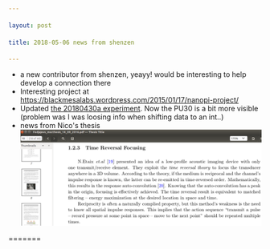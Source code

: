 ```yaml
---

layout: post

title: 2018-05-06 news from shenzen

---
```



-   a new contributor from shenzen, yeayy! would be interesting to help
    develop a connection there
-   Interesting project at
    https://blackmesalabs.wordpress.com/2015/01/17/nanopi-project/
-   Updated [the 20180430a
    experiment](https://github.com/kelu124/echomods/blob/master/include/experiments/auto/20180430a.md).
    Now the PU30 is a bit more visible (problem was I was loosing info
    when shifting data to an int..)
-   news from Nico's thesis ![](/include/images/etaix.png)

=======

